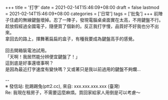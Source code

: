 +++
title = '打字'
date = 2021-02-14T15:46:09+08:00
draft = false
lastmod = 2021-02-14T15:46:09+08:00
categories = ['日常']
tags = ['批兔']
+++
前陣子住處的無線鍵盤壞掉。忍了一陣子，發現電腦桌桌面實在太高，不用鍵盤不行。<br>
趁放假經過全國電子，隨便買了個新的。反正我打字慢，品質好不好我也分不出來。<br>
拿回去的路上，揮舞著扁扁的盒子，有種我要成為鍵盤高手的感覺。<br>
<br>
回去開箱裝電池試用。<br>
「天啊！我居然能分辨便宜鍵盤了！」<br>
這到底是好事還壞事啊？<br>
是因為最近打字速度有變快嗎？又或著只是我以前過用的鍵盤不夠爛…<br>
<br>
--<br>
※ 發信站: 批踢踢兔(ptt2.cc), 來自: xxx.xxx.xxx.xxx (臺灣)<br>
Re: 我現在租房子，不需要這麼麻煩。買回家給家人用倒是可以考慮～<br>
